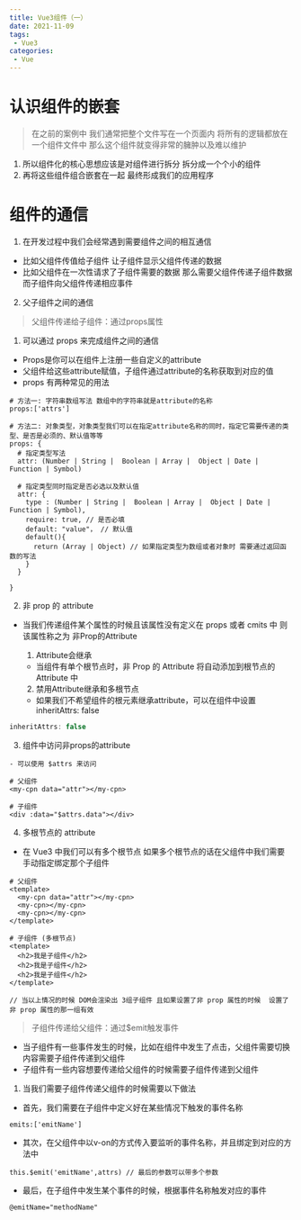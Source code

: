 ```yaml
---
title: Vue3组件（一）
date: 2021-11-09
tags:
 - Vue3
categories: 
 - Vue
---
```


# 认识组件的嵌套

> 在之前的案例中 我们通常把整个文件写在一个页面内 将所有的逻辑都放在一个组件文件中 那么这个组件就变得非常的臃肿以及难以维护

1. 所以组件化的核心思想应该是对组件进行拆分 拆分成一个个小的组件
2. 再将这些组件组合嵌套在一起 最终形成我们的应用程序

# 组件的通信

1. 在开发过程中我们会经常遇到需要组件之间的相互通信
- 比如父组件传值给子组件 让子组件显示父组件传递的数据
- 比如父组件在一次性请求了子组件需要的数据 那么需要父组件传递子组件数据 而子组件向父组件传递相应事件

2. 父子组件之间的通信
> 父组件传递给子组件：通过props属性

1. 可以通过 props 来完成组件之间的通信
 - Props是你可以在组件上注册一些自定义的attribute
 - 父组件给这些attribute赋值，子组件通过attribute的名称获取到对应的值
 - props 有两种常见的用法

```vue
# 方法一: 字符串数组写法 数组中的字符串就是attribute的名称
props:['attrs']

# 方法二: 对象类型，对象类型我们可以在指定attribute名称的同时，指定它需要传递的类型、是否是必须的、默认值等等
props: {
  # 指定类型写法
  attr: (Number | String |  Boolean | Array |  Object | Date | Function | Symbol)

  # 指定类型同时指定是否必选以及默认值
  attr: {
    type : (Number | String |  Boolean | Array |  Object | Date | Function | Symbol),
    require: true, // 是否必填
    default: "value"， // 默认值
    default(){
      return (Array | Object) // 如果指定类型为数组或者对象时 需要通过返回函数的写法
    }
  }

}
```

2. 非 prop 的 attribute

- 当我们传递组件某个属性的时候且该属性没有定义在 props 或者 cmits 中 则该属性称之为 非Prop的Attribute

  1. Attribute会继承
    - 当组件有单个根节点时，非 Prop 的 Attribute 将自动添加到根节点的 Attribute 中

  2. 禁用Attribute继承和多根节点
    - 如果我们不希望组件的根元素继承attribute，可以在组件中设置 inheritAttrs: false

```js
inheritAttrs: false
```

  3. 组件中访问非props的attribute

    - 可以使用 $attrs 来访问

```vue
# 父组件
<my-cpn data="attr"></my-cpn>

# 子组件
<div :data="$attrs.data"></div>
```

  4. 多根节点的 attribute
  - 在 Vue3 中我们可以有多个根节点 如果多个根节点的话在父组件中我们需要手动指定绑定那个子组件
```vue
# 父组件
<template>
  <my-cpn data="attr"></my-cpn>
  <my-cpn></my-cpn>
  <my-cpn></my-cpn>
</template>
  
# 子组件 (多根节点)
<template>
  <h2>我是子组件</h2>
  <h2>我是子组件</h2>
  <h2>我是子组件</h2>
</template>

// 当以上情况的时候 DOM会渲染出 3组子组件 且如果设置了非 prop 属性的时候  设置了非 prop 属性的那一组有效
```

> 子组件传递给父组件：通过$emit触发事件

- 当子组件有一些事件发生的时候，比如在组件中发生了点击，父组件需要切换内容需要子组件传递到父组件
- 子组件有一些内容想要传递给父组件的时候需要子组件传递到父组件

1. 当我们需要子组件传递父组件的时候需要以下做法
  - 首先，我们需要在子组件中定义好在某些情况下触发的事件名称
```vue
emits:['emitName']
```
 - 其次，在父组件中以v-on的方式传入要监听的事件名称，并且绑定到对应的方法中
```vue
this.$emit('emitName',attrs) // 最后的参数可以带多个参数
```
 - 最后，在子组件中发生某个事件的时候，根据事件名称触发对应的事件
```vue
@emitName="methodName"
```

